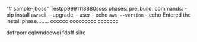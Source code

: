 "# sample-jboss" 
Testpp9991118880ssss
phases:
  pre_build:
    commands:
      - pip install awscli --upgrade --user
      - echo `aws --version`
      - echo Entered the install phase........
	  cccccc
	  ccccccccc
	  ccccccc


dofrporr
eqlwndoewqi fdpff
silre











